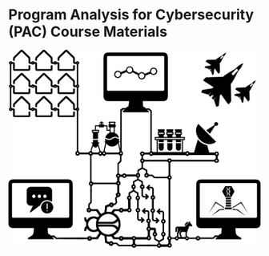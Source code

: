 # Program Analysis for Cybersecurity (PAC) Course Materials

![Program Analysis for Cybersecurity](./images/logo/pac-cover.png)

